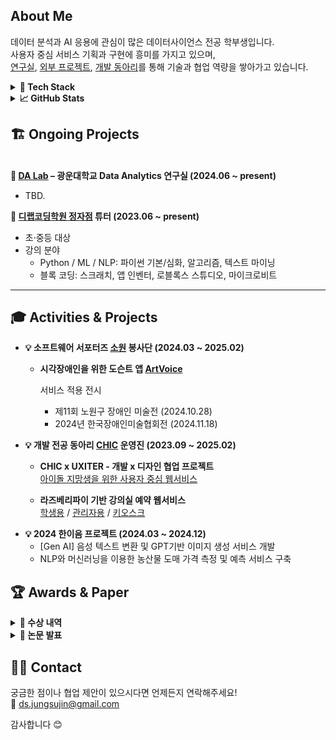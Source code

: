 ##  About Me

데이터 분석과 AI 응용에 관심이 많은 데이터사이언스 전공 학부생입니다.  
사용자 중심 서비스 기획과 구현에 흥미를 가지고 있으며,  
[연구실](#da-lab), [외부 프로젝트](#project), [개발 동아리](#chic)를 통해 기술과 협업 역량을 쌓아가고 있습니다.

<details>
<summary><strong>🔧 Tech Stack</strong></summary>

  <table>
  <tr>
    <td><strong>ML / DL / NLP</strong></td>
    <td>
      <img src="https://img.shields.io/badge/Python-3776AB?style=flat-square&logo=Python&logoColor=white" />
      <img src="https://img.shields.io/badge/PyTorch-EE4C2C?style=flat-square&logo=PyTorch&logoColor=white" />
      <img src="https://img.shields.io/badge/Selenium-43B02A?style=flat-square&logo=Selenium&logoColor=white" />
    </td>
  </tr>
  <tr>
    <td><strong>Database</strong></td>
    <td>
      <img src="https://img.shields.io/badge/MongoDB-47A248?style=flat-square&logo=MongoDB&logoColor=white" />
      <img src="https://img.shields.io/badge/MySQL-4479A1?style=flat-square&logo=MySQL&logoColor=white" />
    </td>
  </tr>
  <tr>
    <td><strong>Backend</strong></td>
    <td>
      <img src="https://img.shields.io/badge/Flask-000000?style=flat-square&logo=Flask&logoColor=white" />
      <img src="https://img.shields.io/badge/Node.js-339933?style=flat-square&logo=Node.js&logoColor=white" />
    </td>
  </tr>
  <tr>
    <td><strong>Frontend</strong></td>
    <td>
      <img src="https://img.shields.io/badge/Vue.js-4FC08D?style=flat-square&logo=Vue.js&logoColor=white" />
      <img src="https://img.shields.io/badge/React-61DAFB?style=flat-square&logo=React&logoColor=white" />
    </td>
  </tr>
  <tr>
    <td><strong>협업 도구</strong></td>
    <td>
      <img src="https://img.shields.io/badge/Notion-000000?style=flat-square&logo=Notion&logoColor=white" />
      <img src="https://img.shields.io/badge/Slack-4A154B?style=flat-square&logo=Slack&logoColor=white" />
      <img src="https://img.shields.io/badge/Github-181717?style=flat-square&logo=Github&logoColor=white" />
    </td>
  </tr>
</table>

<img src="https://github-readme-stats.vercel.app/api/top-langs/?username=ds-sujin&layout=compact&bg_color=180,00000000,00000000&title_color=000000&text_color=000000" />
</details>

<details>
<summary><strong>📈 GitHub Stats</strong></summary>

<img src="https://github-readme-stats.vercel.app/api?username=ds-sujin&bg_color=180,00000000,00000000&title_color=000000&text_color=000000" />


### 🌾 GitAnimals Farm

<a href="https://www.gitanimals.org/en_US?utm_medium=image&utm_source=ds-sujin&utm_content=farm">
  <img src="https://render.gitanimals.org/farms/ds-sujin" width="600" height="300" />
</a>
</details>

## 🏗️ Ongoing Projects

<a name="da-lab"></a>  
<strong>📌 [DA Lab](https://sites.google.com/view/minsucho) – 광운대학교 Data Analytics 연구실 (2024.06 ~ present)</strong>
- TBD. 

<strong>📌 [디랩코딩학원 정자점](https://www.daddyslab.com/dlab_jeongja) 튜터 (2023.06 ~ present) </strong>
- 초·중등 대상
- 강의 분야  
  - Python / ML / NLP: 파이썬 기본/심화, 알고리즘, 텍스트 마이닝  
  - 블록 코딩: 스크래치, 앱 인벤터, 로블록스 스튜디오, 마이크로비트


---


## 🎓 Activities & Projects


- <strong>💡 소프트웨어 서포터즈 [소원](https://www.instagram.com/kw_sowon/) 봉사단 (2024.03 ~ 2025.02)</strong>

  - **시각장애인을 위한 도슨트 앱 [ArtVoice](https://github.com/kw-chi-community/Art_voice)**

    서비스 적용 전시
    - 제11회 노원구 장애인 미술전 (2024.10.28)
    - 2024년 한국장애인미술협회전 (2024.11.18)


<a name="chic"></a>

- <strong>💡 개발 전공 동아리 [CHIC](https://github.com/kw-chi-community)  운영진 (2023.09 ~ 2025.02)</strong>
  
  - **CHIC x UXITER - 개발 x 디자인 협업 프로젝트**  
    [아이돌 지망생을 위한 사용자 중심 웹서비스](https://github.com/WantToPick/BE-WantToPick)

  - **라즈베리파이 기반 강의실 예약 웹서비스**   
    [학생용](https://github.com/kw-chi-community/CHIC-25-CLASSROOM-STUDENT) / [관리자용](https://github.com/kw-chi-community/CHIC-25-CLASSROOM-ADMIN)  / [키오스크](https://github.com/kw-chi-community/CHIC-25-CLASSROOM-KIOSK)



<a name="project"></a>
- <strong>💡 2024 한이음 프로젝트 (2024.03 ~ 2024.12)</strong>
  - [Gen AI] 음성 텍스트 변환 및 GPT기반 이미지 생성 서비스 개발
  - NLP와 머신러닝을 이용한 농산물 도매 가격 측정 및 예측 서비스 구축
## 🏆 Awards & Paper
<details>
<summary><strong>🥇 수상 내역 </strong></summary>

- **25-1 웨어러블 로봇 설계 및 인체데이터 분석 매치업 경진대회** (2025.05.30) *🥇 최우수상*  
  Chair Squat 행동 보조 시스템 + EMG 기반 조건부 보조력 인가  
  🔧 [Python] EMG 시그널 분석, [C] 보조 알고리즘 설계

- **24-2 디지털 헬스케어 서비스 프로젝트 매치업 경진대회** (2024.12.20) *🥇 최우수상*  
  반려견 건강 지킴 서비스 **‘독신사’** 기획 및 특허 분석

- **2024 한이음 ICT 멘토링 공모전** (2024.12.04) *🥉 입선*  
  음성 텍스트 변환 + GPT 기반 이미지 생성 서비스 **Drory** 개발  
  🎥 [시연 영상 보기](https://youtu.be/auFpNdytrI4)

- **24-1 의료빅데이터 분석 매치업 경진대회** (2024.06.21) *🥇 최우수상*  
  심부전 데이터를 활용한 질병 요인 분석  
  🔧 [Jamovi] 기반 통계 분석

- **2024 한국품질경영학회 춘계 아이디어 경진대회** (2024.05.10) *🥉 품질미래상*  
  도로 포트홀 탐지 및 보수를 위한 데이터 확보 및 분석 방안 제안

- **2023 노원구 청년 빅데이터 활용 아이디어 공모전** (2023.12.14) *🥇 최우수상*  
  프로젝트: **노원구 Clean up, 노원구민 Property up!**  
  🔧 [R] 공공 데이터 기반 정책 분석 및 제안
</details>

<details>
<summary><strong> 📄 논문 발표 </strong></summary>

- **2025 제 40회 제어로봇시스템학회 학술대회**  
  *고령자의 키오스크 환경에서 Neuro-Symbolic AI 기반 다크 패턴 탐지 및 사용자 보조 시스템 제안 : 인간-로봇 상호작용을 중심으로*

  📰 TBD.
  
- **2025 한국 HCI학회 학술대회**  
  *아이돌 지망생을 위한 사용자 중심 가이드 웹 서비스 제안*  
  📰 [논문 수록 보기](https://www.dbpia.co.kr/journal/articleDetail?nodeId=NODE12131597)

- **2024 한국정보처리학회 ACK하계학술대회**  
  *양파 도매 가격 예측을 위한 12가지 모델 성능 및 지역별 결과 비교 분석*  
  📰 [논문 수록 보기](https://koreascience.kr/article/CFKO202433161848561.pub?lang=ko)
</details>

## 🙋‍♀️ Contact

궁금한 점이나 협업 제안이 있으시다면 언제든지 연락해주세요!  
📮 ds.jungsujin@gmail.com

감사합니다 😊
